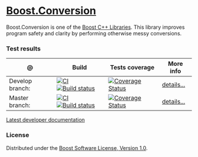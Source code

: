 # [Boost.Conversion](http://boost.org/libs/conversion)
Boost.Conversion is one of the [Boost C++ Libraries](http://github.com/boostorg). This library improves program safety and clarity by performing otherwise messy conversions. 

### Test results

@               | Build         | Tests coverage | More info
----------------|-------------- | -------------- |-----------
Develop branch: | [![CI](https://github.com/boostorg/conversion/actions/workflows/ci.yml/badge.svg?branch=develop)](https://github.com/boostorg/conversion/actions/workflows/ci.yml) [![Build status](https://ci.appveyor.com/api/projects/status/yep84179w535pppg/branch/develop?svg=true)](https://ci.appveyor.com/project/apolukhin/conversion/branch/develop) | [![Coverage Status](https://coveralls.io/repos/github/boostorg/conversion/badge.svg?branch=develop)](https://coveralls.io/github/boostorg/conversion?branch=develop) | [details...](http://www.boost.org/development/tests/develop/developer/conversion.html)
Master branch:  | [![CI](https://github.com/boostorg/conversion/actions/workflows/ci.yml/badge.svg?branch=master)](https://github.com/boostorg/conversion/actions/workflows/ci.yml) [![Build status](https://ci.appveyor.com/api/projects/status/yep84179w535pppg/branch/master?svg=true)](https://ci.appveyor.com/project/apolukhin/conversion/branch/master) | [![Coverage Status](https://coveralls.io/repos/github/boostorg/conversion/badge.svg?branch=master)](https://coveralls.io/github/boostorg/conversion?branch=master) | [details...](http://www.boost.org/development/tests/master/developer/conversion.html)

[Latest developer documentation](https://www.boost.org/doc/libs/develop/doc/html/conversion.html)

### License

Distributed under the [Boost Software License, Version 1.0](http://boost.org/LICENSE_1_0.txt).
